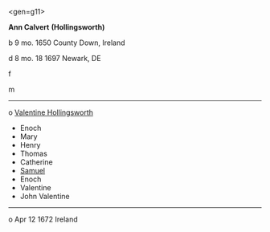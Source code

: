 <gen=g11>

<b>Ann Calvert</b> <b>(Hollingsworth)</b>

b 9 mo. 1650 County Down, Ireland

d 8 mo. 18 1697 Newark, DE

f

m

<hr>

o [Valentine Hollingsworth](valentine_hollingsworth.md)

- Enoch
- Mary
- Henry
- Thomas
- Catherine
- [Samuel](../g10/samuel_hollingsworth_1672.md)
- Enoch
- Valentine
- John Valentine

<hr>

 o Apr 12 1672 Ireland
